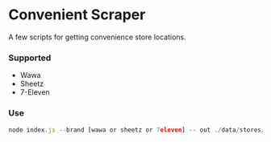 # Convenient Scraper

A few scripts for getting convenience store locations.

### Supported

- Wawa
- Sheetz
- 7-Eleven

### Use

```js
node index.js --brand [wawa or sheetz or 7eleven] -- out ./data/stores/out.json
```